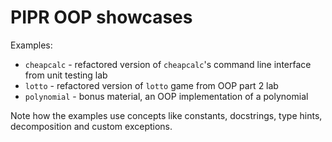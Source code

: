 # PIPR OOP showcases

Examples:

* `cheapcalc` - refactored version of `cheapcalc`'s command line interface from unit testing lab
* `lotto` - refactored version of `lotto` game from OOP part 2 lab
* `polynomial` - bonus material, an OOP implementation of a polynomial

Note how the examples use concepts like constants, docstrings, type hints, decomposition and custom exceptions.
